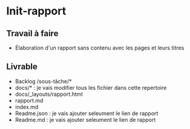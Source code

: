 # Init-rapport

## Travail à faire

- Élaboration d'un rapport sans contenu avec les pages et leurs titres

## Livrable
- Backlog /sous-tâche/*
- docs/* : je vais modifier tous les fichier dans cette repertoire
- docs/_layouts/rapport.html
- rapport.md
- index.md
- Readme.json : je vais ajouter seleument le lien de rapport
- Readme.md  : je vais ajouter seleument le lien de rapport